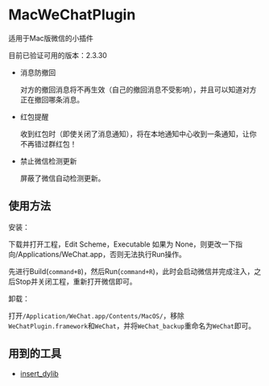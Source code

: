MacWeChatPlugin
===============
适用于Mac版微信的小插件

目前已验证可用的版本：2.3.30

* 消息防撤回

  对方的撤回消息将不再生效（自己的撤回消息不受影响），并且可以知道对方正在撤回哪条消息。
  
* 红包提醒

  收到红包时（即使关闭了消息通知），将在本地通知中心收到一条通知，让你不再错过群红包！
  
* 禁止微信检测更新

  屏蔽了微信自动检测更新。
  
  

使用方法
------
安装：

下载并打开工程，Edit Scheme，Executable 如果为 None，则更改一下指向/Applications/WeChat.app，否则无法执行Run操作。

先进行Build(`command+B`)，然后Run(`command+R`)，此时会启动微信并完成注入，之后Stop并关闭工程，重新打开微信即可。

卸载：

打开`/Application/WeChat.app/Contents/MacOS/`，移除`WeChatPlugin.framework`和`WeChat`，并将`WeChat_backup`重命名为`WeChat`即可。

用到的工具
--------
* [insert_dylib](https://github.com/Tyilo/insert_dylib)
